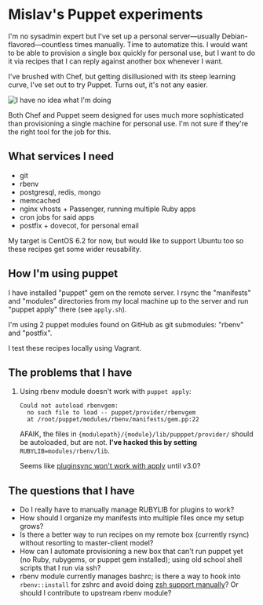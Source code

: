 # Mislav's Puppet experiments

I'm no sysadmin expert but I've set up a personal server—usually
Debian-flavored—countless times manually. Time to automatize this. I would want
to be able to provision a single box quickly for personal use, but I want to do
it via recipes that I can reply against another box whenever I want.

I've brushed with Chef, but getting disillusioned with its steep learning curve,
I've set out to try Puppet. Turns out, it's not any easier.

![I have no idea what I'm doing](http://i0.kym-cdn.com/photos/images/newsfeed/000/234/142/196.jpg)

Both Chef and Puppet seem designed for uses much more sophisticated than
provisioning a single machine for personal use. I'm not sure if they're the
right tool for the job for this.

## What services I need

* git
* rbenv
* postgresql, redis, mongo
* memcached
* nginx vhosts + Passenger, running multiple Ruby apps
* cron jobs for said apps
* postfix + dovecot, for personal email

My target is CentOS 6.2 for now, but would like to support Ubuntu too so these
recipes get some wider reusability.

## How I'm using puppet

I have installed "puppet" gem on the remote server. I rsync the "manifests" and
"modules" directories from my local machine up to the server and run "puppet
apply" there (see `apply.sh`).

I'm using 2 puppet modules found on GitHub as git submodules: "rbenv" and "postfix".

I test these recipes locally using Vagrant.

## The problems that I have

1.  Using rbenv module doesn't work with `puppet apply`:

        Could not autoload rbenvgem:
          no such file to load -- puppet/provider/rbenvgem
          at /root/puppet/modules/rbenv/manifests/gem.pp:22

    AFAIK, the files in `{modulepath}/{module}/lib/pupppet/provider/` should be
    autoloaded, but are not. **I've hacked this by setting**
    `RUBYLIB=modules/rbenv/lib`.

    Seems like [pluginsync won't work with
    apply](https://github.com/puppetlabs/puppet/pull/427) until v3.0?

## The questions that I have

* Do I really have to manually manage RUBYLIB for plugins to work?
* How should I organize my manifests into multiple files once my setup grows?
* Is there a better way to run recipes on my remote box (currently rsync)
  without resorting to master-client model?
* How can I automate provisioning a new box that can't run puppet yet (no Ruby,
  rubygems, or puppet gem installed); using old school shell scripts that I run
  via ssh?
* rbenv module currently manages bashrc; is there a way to hook into
  `rbenv::install` for zshrc and avoid doing [zsh support
  manually](https://github.com/mislav/puppet-personal/blob/55c3b61/manifests/centos62-64.pp#L10-17)?
  Or should I contribute to upstream rbenv module?
